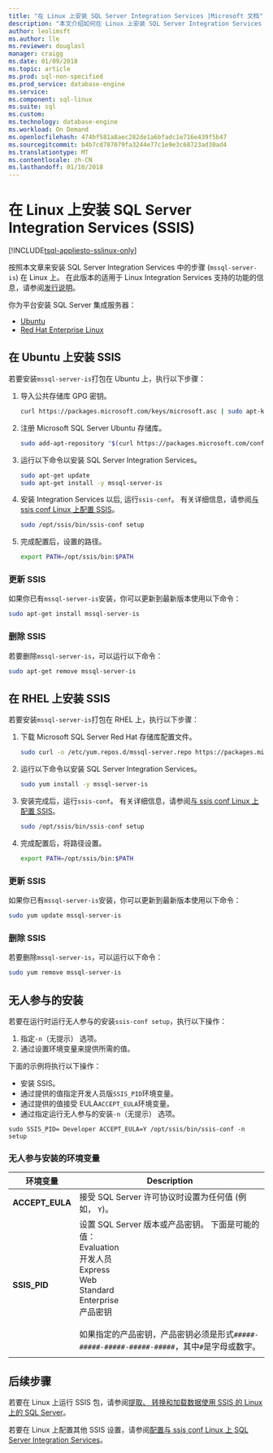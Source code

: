 ```yaml
---
title: "在 Linux 上安装 SQL Server Integration Services |Microsoft 文档"
description: "本文介绍如何在 Linux 上安装 SQL Server Integration Services (SSIS)。"
author: leolimsft
ms.author: lle
ms.reviewer: douglasl
manager: craigg
ms.date: 01/09/2018
ms.topic: article
ms.prod: sql-non-specified
ms.prod_service: database-engine
ms.service: 
ms.component: sql-linux
ms.suite: sql
ms.custom: 
ms.technology: database-engine
ms.workload: On Demand
ms.openlocfilehash: 474bf581a8aec282de1a6bfadc1e716e439f5b47
ms.sourcegitcommit: b4b7cd787079fa3244e77c1e9e3c68723ad30ad4
ms.translationtype: MT
ms.contentlocale: zh-CN
ms.lasthandoff: 01/10/2018
---
```

# <a name="install-sql-server-integration-services-ssis-on-linux"></a>在 Linux 上安装 SQL Server Integration Services (SSIS)

[!INCLUDE[tsql-appliesto-sslinux-only](../includes/tsql-appliesto-sslinux-only.md)]

按照本文章来安装 SQL Server Integration Services 中的步骤 (`mssql-server-is`) 在 Linux 上。 在此版本的适用于 Linux Integration Services 支持的功能的信息，请参阅[发行说明](sql-server-linux-release-notes.md)。

你为平台安装 SQL Server 集成服务器：

- [Ubuntu](#ubuntu)
- [Red Hat Enterprise Linux](#RHEL)

## <a name="ubuntu"></a>在 Ubuntu 上安装 SSIS
若要安装`mssql-server-is`打包在 Ubuntu 上，执行以下步骤：

1. 导入公共存储库 GPG 密钥。

   ```bash
   curl https://packages.microsoft.com/keys/microsoft.asc | sudo apt-key add -
   ```

2. 注册 Microsoft SQL Server Ubuntu 存储库。

   ```bash
   sudo add-apt-repository "$(curl https://packages.microsoft.com/config/ubuntu/16.04/mssql-server-2017.list)"
   ```

3. 运行以下命令以安装 SQL Server Integration Services。

   ```bash
   sudo apt-get update
   sudo apt-get install -y mssql-server-is
   ```

4. 安装 Integration Services 以后, 运行`ssis-conf`。 有关详细信息，请参阅[与 ssis conf Linux 上配置 SSIS](sql-server-linux-configure-ssis.md)。

   ```bash
   sudo /opt/ssis/bin/ssis-conf setup
   ```

5. 完成配置后，设置的路径。

   ```bash
   export PATH=/opt/ssis/bin:$PATH
   ```

### <a name="update-ssis"></a>更新 SSIS
如果你已有`mssql-server-is`安装，你可以更新到最新版本使用以下命令：

```bash
sudo apt-get install mssql-server-is
```

### <a name="remove-ssis"></a>删除 SSIS
若要删除`mssql-server-is`，可以运行以下命令：
```bash
sudo apt-get remove mssql-server-is
```

## <a name="RHEL"></a>在 RHEL 上安装 SSIS
若要安装`mssql-server-is`打包在 RHEL 上，执行以下步骤：

1. 下载 Microsoft SQL Server Red Hat 存储库配置文件。

   ```bash
   sudo curl -o /etc/yum.repos.d/mssql-server.repo https://packages.microsoft.com/config/rhel/7/mssql-server-2017.repo
   ```

1. 运行以下命令以安装 SQL Server Integration Services。

   ```bash
   sudo yum install -y mssql-server-is
   ```


1. 安装完成后，运行`ssis-conf`。 有关详细信息，请参阅[与 ssis conf Linux 上配置 SSIS](sql-server-linux-configure-ssis.md)。

   ```bash
   sudo /opt/ssis/bin/ssis-conf setup
   ```

1. 完成配置后，将路径设置。

   ```bash
   export PATH=/opt/ssis/bin:$PATH
   ```

### <a name="update-ssis"></a>更新 SSIS
如果你已有`mssql-server-is`安装，你可以更新到最新版本使用以下命令：

```bash
sudo yum update mssql-server-is
```

### <a name="remove-ssis"></a>删除 SSIS
若要删除`mssql-server-is`，可以运行以下命令：
```bash
sudo yum remove mssql-server-is
```

## <a name="unattended-installation"></a>无人参与的安装
若要在运行时运行无人参与的安装`ssis-conf setup`，执行以下操作：
1.  指定`-n`（无提示） 选项。
2.  通过设置环境变量来提供所需的值。

下面的示例将执行以下操作：
-   安装 SSIS。
-   通过提供的值指定开发人员版`SSIS_PID`环境变量。
-   通过提供的值接受 EULA`ACCEPT_EULA`环境变量。
-   通过指定运行无人参与的安装`-n`（无提示） 选项。

```
sudo SSIS_PID= Developer ACCEPT_EULA=Y /opt/ssis/bin/ssis-conf -n setup 
```

### <a name="environment-variables-for-unattended-installation"></a>无人参与安装的环境变量

| 环境变量 | Description |
|---|---|
| **ACCEPT_EULA** | 接受 SQL Server 许可协议时设置为任何值 (例如， `Y`)。|
| **SSIS_PID** | 设置 SQL Server 版本或产品密钥。 下面是可能的值：<br/>Evaluation<br/>开发人员<br/>Express <br/>Web <br/>Standard<br/>Enterprise <br/>产品密钥<br/><br/>如果指定的产品密钥，产品密钥必须是形式`#####-#####-#####-#####-#####`，其中`#`是字母或数字。  |
| | |

## <a name="next-steps"></a>后续步骤

若要在 Linux 上运行 SSIS 包，请参阅[提取、 转换和加载数据使用 SSIS 的 Linux 上的 SQL Server](sql-server-linux-migrate-ssis.md)。

若要在 Linux 上配置其他 SSIS 设置，请参阅[配置与 ssis conf Linux 上 SQL Server Integration Services](sql-server-linux-configure-ssis.md)。
